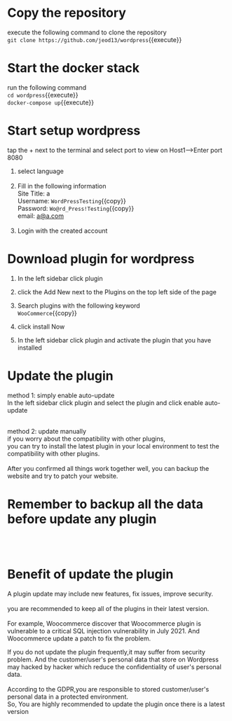 # Copy the repository 
execute the following command to clone the repository<br />
`git clone https://github.com/jeod13/wordpress`{{execute}}

# Start the docker stack
run the following command<br />
`cd wordpress`{{execute}}<br />
`docker-compose up`{{execute}}

# Start setup wordpress
tap the + next to the terminal and select port to view on Host1-->Enter port 8080

1. select language<br /><br />
2. Fill in the following information<br />
Site Title: a<br />
Username: `WordPressTesting`{{copy}}<br />
Password: `Wo@rd_Press!Testing`{{copy}}<br />
email: a@a.com<br /><br />
3. Login with the created account
	
# Download plugin for wordpress
1. In the left sidebar click plugin
2. click the Add New next to the Plugins on the top left side of the page
3. Search plugins with the following keyword<br />
`WooCommerce`{{copy}}<br />

4. click install Now<br />
5. In the left sidebar click plugin and activate the plugin that you have installed<br />

# Update the plugin
method 1: simply enable auto-update<br />
In the left sidebar click plugin and select the plugin and click enable auto-update<br /><br />

method 2: update manually<br />
if you worry about the compatibility with other plugins, <br />
you can try to install the latest plugin in your local environment to test the compatibility with other plugins.<br /><br />
After you confirmed all things work together well, you can backup the website and try to patch your website.<br />

# Remember to backup all the data before update any plugin
<br /><br />
# Benefit of update the plugin

A plugin update may include new features, fix issues, improve security. <br /><br />
you are recommended to keep all of the plugins in their latest version.<br /><br />
For example, Woocommerce discover that Woocommerce plugin is vulnerable to a critical SQL injection vulnerability in July 2021. And Woocommerce update a patch to fix the problem.<br />

If you do not update the plugin frequently,it may suffer from security problem. And the customer/user's personal data that store on Wordpress may hacked by hacker which reduce the confidentiality of user's personal data.<br /><br />
According to the GDPR,you are responsible to stored customer/user's personal data in a protected environment.<br /> So, You are highly recommended to update the plugin once there is a latest version

